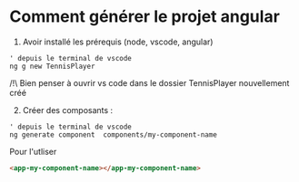 # Comment générer le projet angular

1. Avoir installé les prérequis (node, vscode, angular)

``` shell
' depuis le terminal de vscode
ng g new TennisPlayer
```
/!\ Bien penser à ouvrir vs code dans le dossier TennisPlayer nouvellement créé

2. Créer des composants : 
``` shell
' depuis le terminal de vscode
ng generate component  components/my-component-name
```
Pour l'utliser 
``` html
<app-my-component-name></app-my-component-name>
```
